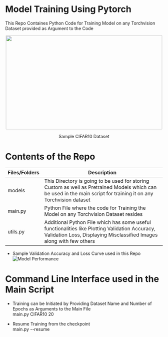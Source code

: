 # Model Training Using Pytorch 

This Repo Containes Python Code for Training Model on any Torchvision Dataset provided as Argument to the Code
<p align="center">
<img width="500" height="300" src="https://user-images.githubusercontent.com/61132761/219113151-b0cb785c-a1eb-4de4-97f0-ec7e5ed1870d.png">    
</p>
<p align = "center">
Sample CIFAR10 Dataset
</p>

# Contents of the Repo 

Files/Folders  |                                                                 Description                                                                            |
---------------|--------------------------------------------------------------------------------------------------------------------------------------------------------|
models         | This Directory is going to be used for storing Custom as well as Pretrained Models which can be used in the main script for training it on any           Torchvision dataset                                                                                                                                                     |
main.py        | Python File where the code for Training the Model on any Torchvision Dataset resides                                                                   |
utils.py       | Additional Python File which has some useful functionalities like Plotting Validation Accuracy, Validation Loss, Displaying Misclassified Images along  with few others                                                                                                                                                         |

* Sample Validation Accuracy and Loss Curve used in this Repo
  ![Model Performance](https://user-images.githubusercontent.com/61132761/219105985-1e04e9d0-28ab-4e33-942b-1aa345723c4b.png)

# Command Line Interface used in the Main Script

* Training can be Initiated by Providing Dataset Name and Number of Epochs as Arguments to the Main File<br>
     main.py CIFAR10 20

* Resume Training from the checkpoint<br>
     main.py --resume
